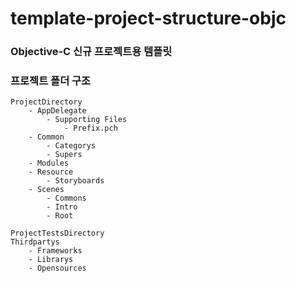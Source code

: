 # template-project-structure-objc

### Objective-C 신규 프로젝트용 템플릿


### 프로젝트 폴더 구조

    ProjectDirectory
        - AppDelegate
            - Supporting Files
                - Prefix.pch
        - Common
            - Categorys
            - Supers
        - Modules
        - Resource
            - Storyboards
        - Scenes
            - Commons
            - Intro
            - Root

    ProjectTestsDirectory
    Thirdpartys
        - Frameworks
        - Librarys
        - Opensources
